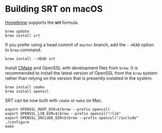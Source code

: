 # Building SRT on macOS

[Homebrew](https://brew.sh/) supports the **srt** formula.

```shell
brew update
brew install srt
```

If you prefer using a head commit of `master` branch, add the `--HEAD` option
to `brew` command.

```shell
brew install --HEAD srt
```

Install [CMake](https://cmake.org/) and OpenSSL with development files from `brew`. It is recommended to install the latest version of OpenSSL from the `brew` system rather than relying on the version that is presently installed in the system.

```shell
brew install cmake
brew install openssl
```

SRT can be now built with `cmake` or `make` on Mac.

```shell
export OPENSSL_ROOT_DIR=$(brew --prefix openssl)
export OPENSSL_LIB_DIR=$(brew --prefix openssl)"/lib"
export OPENSSL_INCLUDE_DIR=$(brew --prefix openssl)"/include"
./configure
make
```
